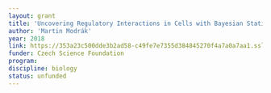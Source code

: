 ```yaml
---
layout: grant
title: 'Uncovering Regulatory Interactions in Cells with Bayesian Statistics'
author: 'Martin Modrák'
year: 2018
link: https://353a23c500dde3b2ad58-c49fe7e7355d384845270f4a7a0a7aa1.ssl.cf2.rackcdn.com/914a3149-c604-4b5b-8555-1caf3ccce2e0/GA%C4%8CR%20-%20Bayesovsk%C3%A1%20statistika%202018%20-%20C.pdf
funder: Czech Science Foundation
program: 
discipline: biology
status: unfunded
---
```

